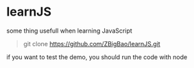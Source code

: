 # learnJS
some thing usefull when learning JavaScript

> git clone https://github.com/ZBigBao/learnJS.git

if you want to test the demo, you should run the code with node
